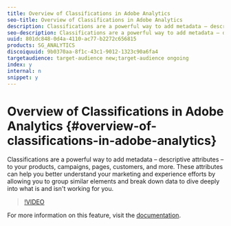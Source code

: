 ```yaml
---
title: Overview of Classifications in Adobe Analytics
seo-title: Overview of Classifications in Adobe Analytics
description: Classifications are a powerful way to add metadata – descriptive attributes – to your products, campaigns, pages, customers, and more. These attributes can help you better understand your marketing and experience efforts by allowing you to group similar elements and break down data to dive deeply into what is and isn't working for you.
seo-description: Classifications are a powerful way to add metadata – descriptive attributes – to your products, campaigns, pages, customers, and more. These attributes can help you better understand your marketing and experience efforts by allowing you to group similar elements and break down data to dive deeply into what is and isn't working for you. - Adobe Analytics
uuid: 801dc848-0d4a-4110-ac77-b2272c656815
products: SG_ANALYTICS
discoiquuid: 9b0370aa-8f1c-43c1-9012-1323c90a6fa4
targetaudience: target-audience new;target-audience ongoing
index: y
internal: n
snippet: y
---
```


# Overview of Classifications in Adobe Analytics {#overview-of-classifications-in-adobe-analytics}

Classifications are a powerful way to add metadata – descriptive attributes – to your products, campaigns, pages, customers, and more. These attributes can help you better understand your marketing and experience efforts by allowing you to group similar elements and break down data to dive deeply into what is and isn't working for you.

>[!VIDEO](https://video.tv.adobe.com/v/16853/?quality=12)

For more information on this feature, visit the [documentation](https://marketing.adobe.com/resources/help/en_US/reference/classifications.html).